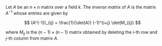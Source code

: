 Let $A$ be an $n\times n$ matrix over a field $k$. The *inverse matrix* of $A$ is the matrix $A^{-1}$ whose entries are given by

$$
(A^{-1})_{ij} = \frac{1}{\det(A)} (-1)^{i+j} \det(M_{ij})
$$

where $M_{ij}$ is the $(n-1)\times (n-1)$ matrix obtained by deleting the $i$-th row and $j$-th column from matrix $A$.
